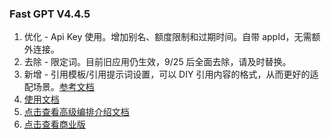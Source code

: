 ### Fast GPT V4.4.5

1. 优化 - Api Key 使用。增加别名、额度限制和过期时间。自带 appId，无需额外连接。
2. 去除 - 限定词。目前旧应用仍生效，9/25 后全面去除，请及时替换。
3. 新增 - 引用模板/引用提示词设置，可以 DIY 引用内容的格式，从而更好的适配场景。[参考文档](https://doc.fastgpt.run/docs/use-cases/prompt/)
4. [使用文档](https://doc.fastgpt.run/docs/intro/)
5. [点击查看高级编排介绍文档](https://doc.fastgpt.run/docs/workflow)
6. [点击查看商业版](https://doc.fastgpt.run/docs/commercial/)
